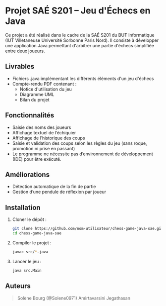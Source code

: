 # Projet SAÉ S201 – Jeu d'Échecs en Java

Ce projet a été réalisé dans le cadre de la SAÉ S201 du BUT Informatique (IUT Villetaneuse Université Sorbonne Paris Nord). Il consiste à développer une application Java permettant d'arbitrer une partie d'échecs simplifiée entre deux joueurs.


## Livrables

- Fichiers .java implémentant les différents éléments d'un jeu d'échecs
- Compte-rendu PDF contenant :
     - Notice d'utilisation du jeu
     - Diagramme UML
     - Bilan du projet


## Fonctionnalités

- Saisie des noms des joueurs
- Affichage textuel de l’échiquier
- Affichage de l’historique des coups
- Saisie et validation des coups selon les règles du jeu (sans roque, promotion ni prise en passant)
- Le programme ne nécessite pas d’environnement de développement (IDE) pour être exécuté.


## Améliorations

- Détection automatique de la fin de partie
- Gestion d’une pendule de réflexion par joueur


## Installation

1. Cloner le dépôt :

   ```bash
   git clone https://github.com/nom-utilisateur/chess-game-java-sae.git
   cd chess-game-java-sae

2. Compiler le projet :

   ```bash
   javac src/*.java

3. Lancer le jeu :

   ```bash
   java src.Main


## Auteurs
>Solène Bourg (@Solene0971)
>Amirtavarsini Jegathasan
